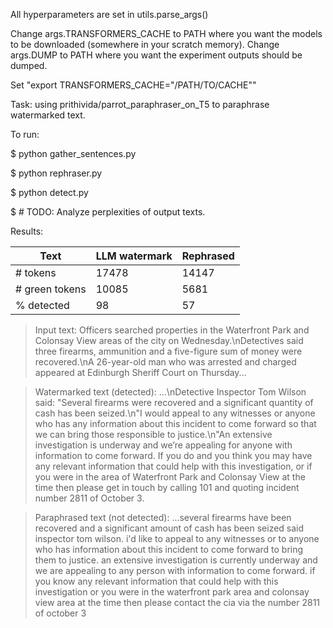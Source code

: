 All hyperparameters are set in utils.parse_args()

Change args.TRANSFORMERS_CACHE to PATH where you want the models to be downloaded (somewhere in your scratch memory).
Change args.DUMP to PATH where you want the experiment outputs should be dumped.

Set "export TRANSFORMERS_CACHE="/PATH/TO/CACHE""

Task: using prithivida/parrot_paraphraser_on_T5 to paraphrase watermarked text.

To run:

$ python gather_sentences.py 

$ python rephraser.py

$ python detect.py

$ # TODO: Analyze perplexities of output texts.

Results:

| Text           | LLM watermark | Rephrased |
|----------------|---------------|-----------|
| # tokens       | 17478         | 14147     |
| # green tokens | 10085         | 5681      |
| % detected     | 98            | 57        |

> Input text: Officers searched properties in the Waterfront Park and Colonsay View areas of the city on Wednesday.\nDetectives said three firearms, ammunition and a five-figure sum of money were recovered.\nA 26-year-old man who was arrested and charged appeared at Edinburgh Sheriff Court on Thursday...

> Watermarked text (detected): ...\nDetective Inspector Tom Wilson said: "Several firearms were recovered and a significant quantity of cash has been seized.\n"I would appeal to any witnesses or anyone who has any information about this incident to come forward so that we can bring those responsible to justice.\n"An extensive investigation is underway and we’re appealing for anyone with information to come forward. If you do and you think you may have any relevant information that could help with this investigation, or if you were in the area of Waterfront Park and Colonsay View at the time then please get in touch by calling 101 and quoting incident number 2811 of October 3.

> Paraphrased text (not detected): ...several firearms have been recovered and a significant amount of cash has been seized said inspector tom wilson. i'd like to appeal to any witnesses or to anyone who has information about this incident to come forward to bring them to justice. an extensive investigation is currently underway and we are appealing to any person with information to come forward. if you know any relevant information that could help with this investigation or you were in the waterfront park area and colonsay view area at the time then please contact the cia via the number 2811 of october 3
